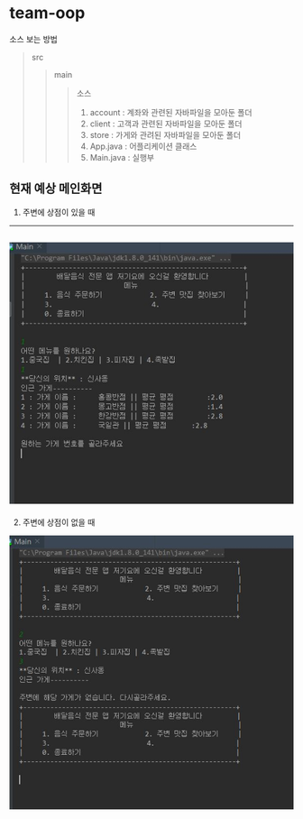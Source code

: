 team-oop
======================

소스 보는 방법
> src
>> main
>>> 소스
>>> 1. account : 계좌와 관련된 자바파일을 모아둔 폴더
>>> 2. client  : 고객과 관련된 자바파일을 모아둔 폴더
>>> 3. store   : 가게와 관려된 자바파일을 모아둔 폴더
>>> 4. App.java   : 어플리케이션 클래스
>>> 5. Main.java  : 실행부

현재 예상 메인화면
--------------------------------------------------
1. 주변에 상점이 있을 때 
--------------------------------------------------
![test](./image/yesStore.JPG)
--------------------------------------------------
2. 주변에 상점이 없을 때

![test](./image/noStore.JPG)
